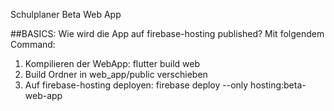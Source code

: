 Schulplaner Beta Web App

##BASICS:
Wie wird die App auf firebase-hosting published?
Mit folgendem Command:
1. Kompilieren der WebApp:
flutter build web
2. Build Ordner in web_app/public verschieben
3. Auf firebase-hosting deployen:
firebase deploy --only hosting:beta-web-app